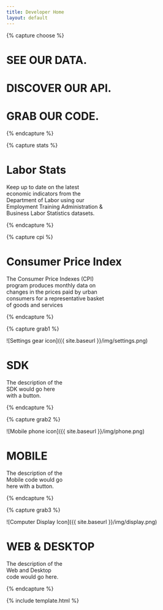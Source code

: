 ```yaml
---
title: Developer Home
layout: default
---
```


{% capture choose %}

# SEE OUR DATA.

# DISCOVER OUR API.

# GRAB OUR CODE.


{% endcapture %}

{% capture stats %}

# Labor Stats

Keep up to date on the latest  
economic indicators from the  
Department of Labor using our  
Employment Training Administration &  
Business Labor Statistics datasets.  

{% endcapture %}

{% capture cpi %}

# Consumer Price Index

The Consumer Price Indexes (CPI)  
program produces monthly data on  
changes in the prices paid by urban  
consumers for a representative basket  
of goods and services 

{% endcapture %}


{% capture grab1 %}

![Settings gear icon]({{ site.baseurl }}/img/settings.png)

# SDK

The description of the  
SDK would go here  
with a button.  

{% endcapture %}

{% capture grab2 %}

![Mobile phone icon]({{ site.baseurl }}/img/phone.png)

# MOBILE

The description of the  
Mobile code would go  
here with a button.  

{% endcapture %}

{% capture grab3 %}

![Computer Display Icon]({{ site.baseurl }}/img/display.png)

# WEB & DESKTOP

The description of the  
Web and Desktop  
code would go here.  

{% endcapture %}


{% include template.html %}